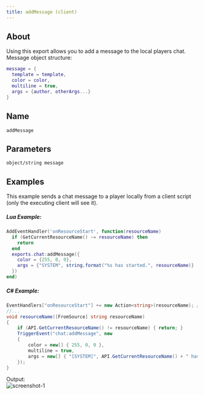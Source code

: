 ```yaml
---
title: addMessage (client)
---
```


## About
Using this export allows you to add a message to the local players chat.<br>
Message object structure:

```lua
message = {
  template = template,
  color = color,
  multiline = true,
  args = {author, otherArgs...}
}
```

## Name
```
addMessage
```

Parameters
----------

```
object/string message
```

Examples
--------

This example sends a chat message to a player locally from a client script (only the executing client will see it).

##### Lua Example:
```lua
AddEventHandler('onResourceStart', function(resourceName)
  if (GetCurrentResourceName() ~= resourceName) then
    return
  end
  exports.chat:addMessage({
    color = {255, 0, 0},
    args = {"SYSTEM", string.format("%s has started.", resourceName)}
  })
end)
```

##### C# Example:
```c#
EventHandlers["onResourceStart"] += new Action<string>(resourceName); // this in public ClientMain() {...}
//...
void resourceName([FromSource] string resourceName)
{
    if (API.GetCurrentResourceName() != resourceName) { return; }
    TriggerEvent("chat:addMessage", new
    {
        color = new[] { 255, 0, 0 },
        multiline = true,
        args = new[] { "[SYSTEM]", API.GetCurrentResourceName() + " has started." }
    });
}
```

Output:<br>
![screenshot-1](/chat_addMessage_export.png)
